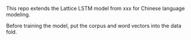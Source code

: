 This repo extends the Lattice LSTM model from xxx for Chinese language modeling.


Before training the model, put the corpus and word vectors into the data fold.